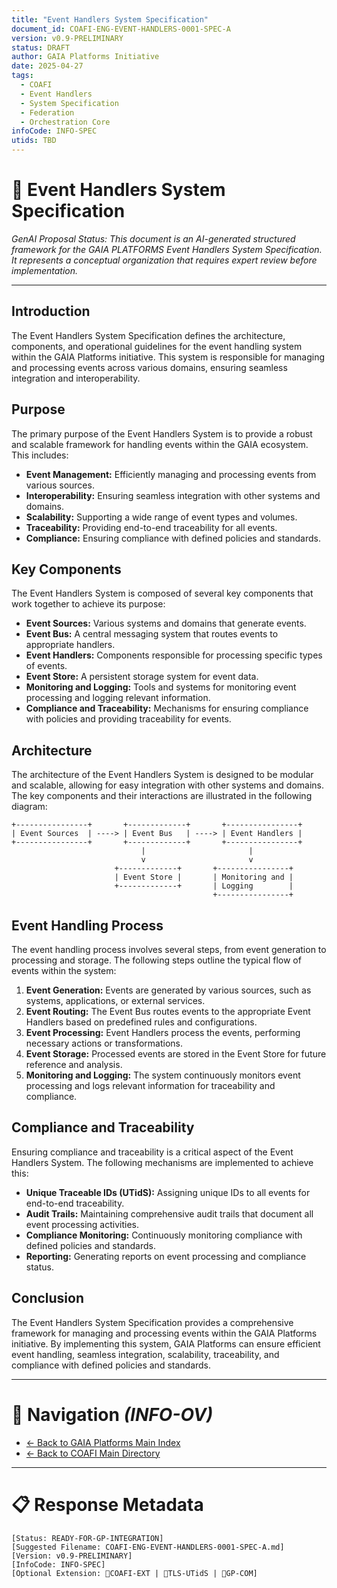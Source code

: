 ```yaml
---
title: "Event Handlers System Specification"
document_id: COAFI-ENG-EVENT-HANDLERS-0001-SPEC-A
version: v0.9-PRELIMINARY
status: DRAFT
author: GAIA Platforms Initiative
date: 2025-04-27
tags:
  - COAFI
  - Event Handlers
  - System Specification
  - Federation
  - Orchestration Core
infoCode: INFO-SPEC
utids: TBD
---
```


# 📜 Event Handlers System Specification

*GenAI Proposal Status: This document is an AI-generated structured framework for the GAIA PLATFORMS Event Handlers System Specification. It represents a conceptual organization that requires expert review before implementation.*

---

## Introduction

The Event Handlers System Specification defines the architecture, components, and operational guidelines for the event handling system within the GAIA Platforms initiative. This system is responsible for managing and processing events across various domains, ensuring seamless integration and interoperability.

## Purpose

The primary purpose of the Event Handlers System is to provide a robust and scalable framework for handling events within the GAIA ecosystem. This includes:

- **Event Management:** Efficiently managing and processing events from various sources.
- **Interoperability:** Ensuring seamless integration with other systems and domains.
- **Scalability:** Supporting a wide range of event types and volumes.
- **Traceability:** Providing end-to-end traceability for all events.
- **Compliance:** Ensuring compliance with defined policies and standards.

## Key Components

The Event Handlers System is composed of several key components that work together to achieve its purpose:

- **Event Sources:** Various systems and domains that generate events.
- **Event Bus:** A central messaging system that routes events to appropriate handlers.
- **Event Handlers:** Components responsible for processing specific types of events.
- **Event Store:** A persistent storage system for event data.
- **Monitoring and Logging:** Tools and systems for monitoring event processing and logging relevant information.
- **Compliance and Traceability:** Mechanisms for ensuring compliance with policies and providing traceability for events.

## Architecture

The architecture of the Event Handlers System is designed to be modular and scalable, allowing for easy integration with other systems and domains. The key components and their interactions are illustrated in the following diagram:

```plaintext
+----------------+       +-------------+       +----------------+
| Event Sources  | ----> | Event Bus   | ----> | Event Handlers |
+----------------+       +-------------+       +----------------+
                             |                       |
                             v                       v
                       +-------------+       +----------------+
                       | Event Store |       | Monitoring and |
                       +-------------+       | Logging        |
                                             +----------------+
```

## Event Handling Process

The event handling process involves several steps, from event generation to processing and storage. The following steps outline the typical flow of events within the system:

1. **Event Generation:** Events are generated by various sources, such as systems, applications, or external services.
2. **Event Routing:** The Event Bus routes events to the appropriate Event Handlers based on predefined rules and configurations.
3. **Event Processing:** Event Handlers process the events, performing necessary actions or transformations.
4. **Event Storage:** Processed events are stored in the Event Store for future reference and analysis.
5. **Monitoring and Logging:** The system continuously monitors event processing and logs relevant information for traceability and compliance.

## Compliance and Traceability

Ensuring compliance and traceability is a critical aspect of the Event Handlers System. The following mechanisms are implemented to achieve this:

- **Unique Traceable IDs (UTidS):** Assigning unique IDs to all events for end-to-end traceability.
- **Audit Trails:** Maintaining comprehensive audit trails that document all event processing activities.
- **Compliance Monitoring:** Continuously monitoring compliance with defined policies and standards.
- **Reporting:** Generating reports on event processing and compliance status.

## Conclusion

The Event Handlers System Specification provides a comprehensive framework for managing and processing events within the GAIA Platforms initiative. By implementing this system, GAIA Platforms can ensure efficient event handling, seamless integration, scalability, traceability, and compliance with defined policies and standards.

---

# 🧭 Navigation *(INFO-OV)*
- [← Back to GAIA Platforms Main Index](../../README.md)
- [← Back to COAFI Main Directory](../README.md)

---

# 📋 Response Metadata
```plaintext
[Status: READY-FOR-GP-INTEGRATION]
[Suggested Filename: COAFI-ENG-EVENT-HANDLERS-0001-SPEC-A.md]
[Version: v0.9-PRELIMINARY]
[InfoCode: INFO-SPEC]
[Optional Extension: 🔹COAFI-EXT | 🔹TLS-UTidS | 🔹GP-COM]
```
